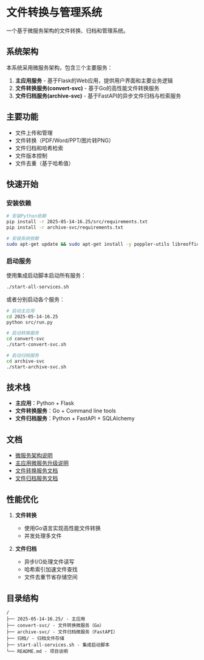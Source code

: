 # 文件转换与管理系统

一个基于微服务架构的文件转换、归档和管理系统。

## 系统架构

本系统采用微服务架构，包含三个主要服务：

1. **主应用服务** - 基于Flask的Web应用，提供用户界面和主要业务逻辑
2. **文件转换服务(convert-svc)** - 基于Go的高性能文件转换服务
3. **文件归档服务(archive-svc)** - 基于FastAPI的异步文件归档与检索服务

## 主要功能

- 文件上传和管理
- 文件转换（PDF/Word/PPT/图片转PNG）
- 文件归档和哈希检索
- 文件版本控制
- 文件去重（基于哈希值）

## 快速开始

### 安装依赖

```bash
# 安装Python依赖
pip install -r 2025-05-14-16.25/src/requirements.txt
pip install -r archive-svc/requirements.txt

# 安装系统依赖
sudo apt-get update && sudo apt-get install -y poppler-utils libreoffice imagemagick
```

### 启动服务

使用集成启动脚本启动所有服务：

```bash
./start-all-services.sh
```

或者分别启动各个服务：

```bash
# 启动主应用
cd 2025-05-14-16.25
python src/run.py

# 启动转换服务
cd convert-svc
./start-convert-svc.sh

# 启动归档服务
cd archive-svc
./start-archive-svc.sh
```

## 技术栈

- **主应用**：Python + Flask
- **文件转换服务**：Go + Command line tools
- **文件归档服务**：Python + FastAPI + SQLAlchemy

## 文档

- [微服务架构说明](./convert-svc-说明.md)
- [主应用微服务升级说明](./2025-05-14-16.25/微服务升级说明.md)
- [文件转换服务文档](./convert-svc/README.md)
- [文件归档服务文档](./archive-svc/README.md)

## 性能优化

1. **文件转换**
   - 使用Go语言实现高性能文件转换
   - 并发处理多文件
   
2. **文件归档**
   - 异步I/O处理文件读写
   - 哈希索引加速文件查找
   - 文件去重节省存储空间

## 目录结构

```
/
├── 2025-05-14-16.25/ - 主应用
├── convert-svc/ - 文件转换微服务（Go）
├── archive-svc/ - 文件归档微服务（FastAPI）
├── 归档/ - 归档文件存储
├── start-all-services.sh - 集成启动脚本
└── README.md - 项目说明
```
